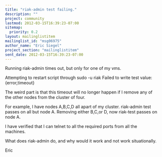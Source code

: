 ```yaml
---
title: "riak-admin test failing."
description: ""
project: community
lastmod: 2012-03-15T16:39:23-07:00
sitemap:
  priority: 0.2
layout: mailinglistitem
mailinglist_id: "msg06975"
author_name: "Eric Siegel"
project_section: "mailinglistitem"
sent_date: 2012-03-15T16:39:23-07:00
---
```



Running riak-admin times out, but only for one of my vms.


Attempting to restart script through sudo -u riak
Failed to write test value: {error,timeout}


The weird part is that this timeout will no longer happen if I remove any
of the other nodes from the cluster of four.

For example, I have nodes A,B,C,D all apart of my cluster.
riak-admin test passes on all but node A.
Removing either B,C,or D, now riak-test passes on node A.

I have verified that I can telnet to all the required ports from all the
machines.

What does riak-admin do, and why would it work and not work situationally.

Eric
